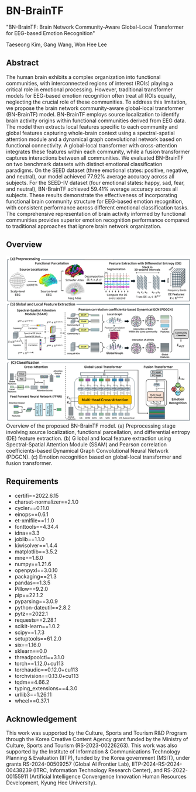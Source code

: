 # BN-BrainTF
"BN-BrainTF: Brain Network Community-Aware Global-Local Transformer for EEG-based Emotion Recognition"

Taeseong Kim, Gang Wang, Won Hee Lee

## Abstract
The human brain exhibits a complex organization into functional communities, with interconnected regions of interest (ROIs) playing a critical role in emotional processing. However, traditional transformer models for EEG-based emotion recognition often treat all ROIs equally, neglecting the crucial role of these communities. To address this limitation, we propose the brain network community-aware global-local transformer (BN-BrainTF) model. BN-BrainTF employs source localization to identify brain activity origins within functional communities derived from EEG data. The model then extracts local features specific to each community and global features capturing whole-brain context using a spectral-spatial attention module and a dynamical graph convolutional network based on functional connectivity. A global-local transformer with cross-attention integrates these features within each community, while a fusion transformer captures interactions between all communities. We evaluated BN-BrainTF on two benchmark datasets with distinct emotional classification paradigms. On the SEED dataset (three emotional states: positive, negative, and neutral), our model achieved 77.92% average accuracy across all subjects. For the SEED-IV dataset (four emotional states: happy, sad, fear, and neutral), BN-BrainTF achieved 59.41% average accuracy across all subjects. These results demonstrate the effectiveness of incorporating functional brain community structure for EEG-based emotion recognition, with consistent performance across different emotional classification tasks. The comprehensive representation of brain activity informed by functional communities provides superior emotion recognition performance compared to traditional approaches that ignore brain network organization.

## Overview
![Overview Figure](image/BN-BrainTF_Overview.png)
Overview of the proposed BN-BrainTF model. (a) Preprocessing stage involving source localization, functional parcellation, and differential entropy (DE) feature extraction. (b) G lobal and local feature extraction using Spectral-Spatial Attention Module (SSAM) and Pearson correlation coefficients-based Dynamical Graph Convolutional Neural Network (PDGCN). (c) Emotion recognition based on global-local transformer and fusion transformer.

## Requirements
* certifi==2022.6.15
* charset-normalizer==2.1.0
* cycler==0.11.0
* einops==0.6.1
* et-xmlfile==1.1.0
* fonttools==4.34.4
* idna==3.3
* joblib==1.1.0
* kiwisolver==1.4.4
* matplotlib==3.5.2
* mne==1.6.0
* numpy==1.21.6
* openpyxl==3.0.10
* packaging==21.3
* pandas==1.3.5
* Pillow==9.2.0
* pip==22.1.2
* pyparsing==3.0.9
* python-dateutil==2.8.2
* pytz==2022.1
* requests==2.28.1
* scikit-learn==1.0.2
* scipy==1.7.3
* setuptools==61.2.0
* six==1.16.0
* sklearn==0.0
* threadpoolctl==3.1.0
* torch==1.12.0+cu113
* torchaudio==0.12.0+cu113
* torchvision==0.13.0+cu113
* tqdm==4.66.2
* typing_extensions==4.3.0
* urllib3==1.26.11
* wheel==0.37.1


## Acknowledgement
This work was supported by the Culture, Sports and Tourism R&D Program through the Korea Creative Content Agency grant funded by the Ministry of Culture, Sports and Tourism (RS-2023-00226263). This work was also supported by the Institute of Information & Communications Technology Planning & Evaluation (IITP), funded by the Korea government (MSIT), under grants RS-2024-00509257 (Global AI Frontier Lab), IITP-2024-RS-2024-00438239 (ITRC, Information Technology Research Center), and RS-2022-00155911 (Artificial Intelligence Convergence Innovation Human Resources Development, Kyung Hee University).
